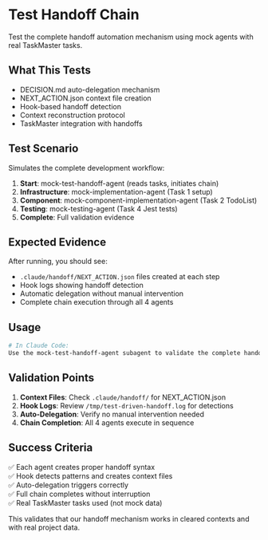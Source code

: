 # Test Handoff Chain

Test the complete handoff automation mechanism using mock agents with real TaskMaster tasks.

## What This Tests

- DECISION.md auto-delegation mechanism
- NEXT_ACTION.json context file creation
- Hook-based handoff detection
- Context reconstruction protocol
- TaskMaster integration with handoffs

## Test Scenario

Simulates the complete development workflow:

1. **Start**: mock-test-handoff-agent (reads tasks, initiates chain)
2. **Infrastructure**: mock-implementation-agent (Task 1 setup)
3. **Component**: mock-component-implementation-agent (Task 2 TodoList)
4. **Testing**: mock-testing-agent (Task 4 Jest tests)
5. **Complete**: Full validation evidence

## Expected Evidence

After running, you should see:

- `.claude/handoff/NEXT_ACTION.json` files created at each step
- Hook logs showing handoff detection
- Automatic delegation without manual intervention
- Complete chain execution through all 4 agents

## Usage

```bash
# In Claude Code:
Use the mock-test-handoff-agent subagent to validate the complete handoff automation chain.
```

## Validation Points

1. **Context Files**: Check `.claude/handoff/` for NEXT_ACTION.json
2. **Hook Logs**: Review `/tmp/test-driven-handoff.log` for detections
3. **Auto-Delegation**: Verify no manual intervention needed
4. **Chain Completion**: All 4 agents execute in sequence

## Success Criteria

✅ Each agent creates proper handoff syntax  
✅ Hook detects patterns and creates context files  
✅ Auto-delegation triggers correctly  
✅ Full chain completes without interruption  
✅ Real TaskMaster tasks used (not mock data)

This validates that our handoff mechanism works in cleared contexts and with real project data.
